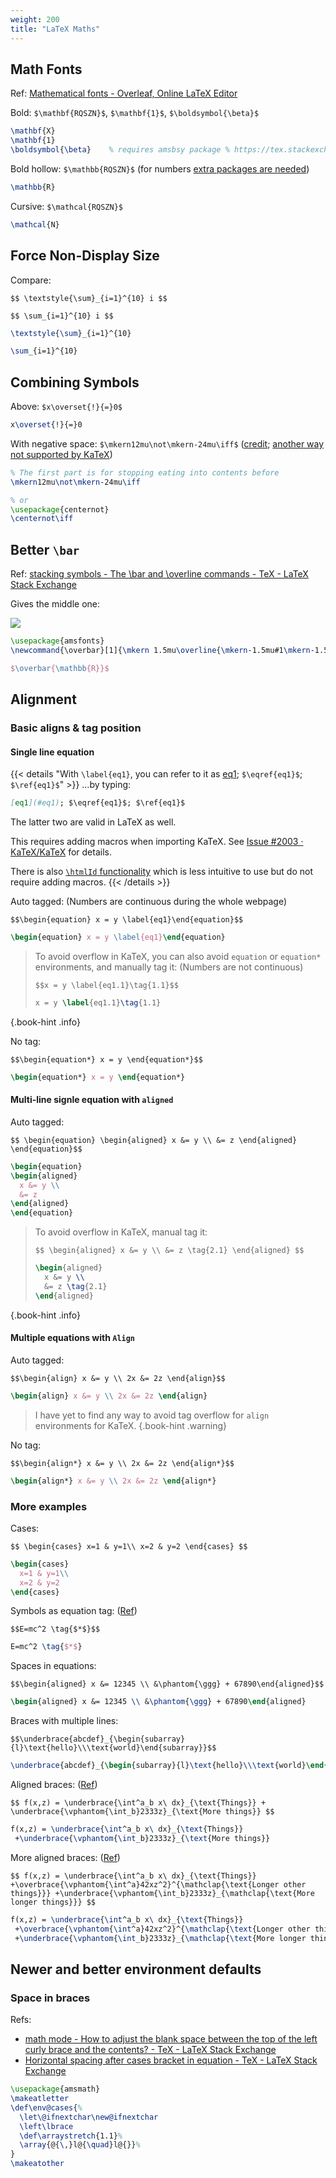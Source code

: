 ```yaml
---
weight: 200
title: "LaTeX Maths"
---
```


## Math Fonts

Ref: [Mathematical fonts - Overleaf, Online LaTeX Editor](https://www.overleaf.com/learn/latex/Mathematical_fonts)

Bold: `$\mathbf{RQSZN}$`, `$\mathbf{1}$`, `$\boldsymbol{\beta}$`

```latex
\mathbf{X}
\mathbf{1}
\boldsymbol{\beta}    % requires amsbsy package % https://tex.stackexchange.com/a/99286
```

Bold hollow: `$\mathbb{RQSZN}$` (for numbers [extra packages are needed](https://tex.stackexchange.com/a/583600))

```latex
\mathbb{R}
```

Cursive: `$\mathcal{RQSZN}$`

```latex
\mathcal{N}
```

## Force Non-Display Size

Compare:

`$$
\textstyle{\sum}_{i=1}^{10} i
$$`

`$$
\sum_{i=1}^{10} i
$$`

```latex
\textstyle{\sum}_{i=1}^{10}

\sum_{i=1}^{10}
```

## Combining Symbols

Above: `$x\overset{!}{=}0$`

```latex
x\overset{!}{=}0
```

With negative space: `$\mkern12mu\not\mkern-24mu\iff$` \([credit](https://tex.stackexchange.com/a/67913/206709); [another way not supported by KaTeX](https://tex.stackexchange.com/a/75362)\)

```latex
% The first part is for stopping eating into contents before
\mkern12mu\not\mkern-24mu\iff

% or
\usepackage{centernot}
\centernot\iff
```


## Better `\bar`

Ref: [stacking symbols - The \bar and \overline commands - TeX - LaTeX Stack Exchange](https://tex.stackexchange.com/a/22134)

Gives the middle one:

![](https://i.stack.imgur.com/kN66B.png)

```latex
\usepackage{amsfonts}
\newcommand{\overbar}[1]{\mkern 1.5mu\overline{\mkern-1.5mu#1\mkern-1.5mu}\mkern 1.5mu}

$\overbar{\mathbb{R}}$
```

## Alignment

### Basic aligns & tag position

#### Single line equation

{{< details "With `\label{eq1}`, you can refer to it as [eq1](#eq1); `$\eqref{eq1}$`; `$\ref{eq1}$`" >}}
…by typing:

```markdown
[eq1](#eq1); $\eqref{eq1}$; $\ref{eq1}$
```

The latter two are valid in LaTeX as well.

This requires adding macros when importing KaTeX. See [Issue #2003 · KaTeX/KaTeX](https://github.com/KaTeX/KaTeX/issues/2003#issuecomment-843991794) for details.

There is also [`\htmlId` functionality](https://katex.org/docs/supported.html#html) which is less intuitive to use but do not require adding macros.
{{< /details >}}

Auto tagged: \(Numbers are continuous during the whole webpage\)

`$$\begin{equation} x = y \label{eq1}\end{equation}$$`

```latex
\begin{equation} x = y \label{eq1}\end{equation}
```

> To avoid overflow in KaTeX, you can also avoid `equation` or `equation*` environments, and manually tag it: \(Numbers are not continuous\)
> 
> `$$x = y \label{eq1.1}\tag{1.1}$$`
> 
> ```latex
> x = y \label{eq1.1}\tag{1.1}
> ```
{.book-hint .info}

No tag:

`$$\begin{equation*} x = y \end{equation*}$$`

```latex
\begin{equation*} x = y \end{equation*}
```

#### Multi-line signle equation with `aligned`

Auto tagged:

`$$
\begin{equation}
\begin{aligned}
  x &= y \\
  &= z
\end{aligned}
\end{equation}$$`

```latex
\begin{equation}
\begin{aligned}
  x &= y \\
  &= z
\end{aligned}
\end{equation}
```

<!-- ![Aligned single equations with tag](/img/latex_aligned.png) -->

> To avoid overflow in KaTeX, manual tag it:
> 
> `$$
> \begin{aligned}
>   x &= y \\
>   &= z \tag{2.1}
> \end{aligned}
> $$`
> 
> ```latex
> \begin{aligned}
>   x &= y \\
>   &= z \tag{2.1}
> \end{aligned}
> ```
{.book-hint .info}

#### Multiple equations with `Align`

Auto tagged:

`$$\begin{align} x &= y \\ 2x &= 2z \end{align}$$`

```latex
\begin{align} x &= y \\ 2x &= 2z \end{align}
```

> I have yet to find any way to avoid tag overflow for `align` environments for KaTeX.
{.book-hint .warning}

No tag:

`$$\begin{align*} x &= y \\ 2x &= 2z \end{align*}$$`

<!-- ![Align multiple equations with no tag](/img/latex_align_star.png) -->

```latex
\begin{align*} x &= y \\ 2x &= 2z \end{align*}
```


### More examples

Cases:

`$$
\begin{cases}
  x=1 & y=1\\
  x=2 & y=2
\end{cases}
$$`

```latex
\begin{cases}
  x=1 & y=1\\
  x=2 & y=2
\end{cases}
```

Symbols as equation tag: \([Ref](https://tex.stackexchange.com/questions/12026/)\)

`$$E=mc^2 \tag{$*$}$$`

```latex
E=mc^2 \tag{$*$}
```

Spaces in equations:

`$$\begin{aligned} x &= 12345 \\ &\phantom{\ggg} + 67890\end{aligned}$$`

```latex
\begin{aligned} x &= 12345 \\ &\phantom{\ggg} + 67890\end{aligned}
```

Braces with multiple lines:

`$$\underbrace{abcdef}_{\begin{subarray}{l}\text{hello}\\\text{world}\end{subarray}}$$`

```latex
\underbrace{abcdef}_{\begin{subarray}{l}\text{hello}\\\text{world}\end{subarray}}
```

Aligned braces: \([Ref](https://tex.stackexchange.com/a/585309)\)

`$$ f(x,z) = \underbrace{\int^a_b x\ dx}_{\text{Things}} + \underbrace{\vphantom{\int_b}2333z}_{\text{More things}} $$`

```latex
f(x,z) = \underbrace{\int^a_b x\ dx}_{\text{Things}}
 +\underbrace{\vphantom{\int_b}2333z}_{\text{More things}}
```

More aligned braces: \([Ref](https://tex.stackexchange.com/a/46311)\)

`$$
f(x,z) = \underbrace{\int^a_b x\ dx}_{\text{Things}} 
+\overbrace{\vphantom{\int^a}42xz^2}^{\mathclap{\text{Longer other things}}}
+\underbrace{\vphantom{\int_b}2333z}_{\mathclap{\text{More longer things}}}
$$`

```latex
f(x,z) = \underbrace{\int^a_b x\ dx}_{\text{Things}} 
 +\overbrace{\vphantom{\int^a}42xz^2}^{\mathclap{\text{Longer other things}}}
 +\underbrace{\vphantom{\int_b}2333z}_{\mathclap{\text{More longer things}}}
```


## Newer and better environment defaults

### Space in braces

Refs:

- [math mode - How to adjust the blank space between the top of the left curly brace and the contents? - TeX - LaTeX Stack Exchange](https://tex.stackexchange.com/a/115228)
- [Horizontal spacing after cases bracket in equation - TeX - LaTeX Stack Exchange](https://tex.stackexchange.com/a/173086)

```latex
\usepackage{amsmath}
\makeatletter
\def\env@cases{%
  \let\@ifnextchar\new@ifnextchar
  \left\lbrace
  \def\arraystretch{1.1}%
  \array{@{\,}l@{\quad}l@{}}%
}
\makeatother
```
